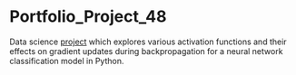# Portfolio_Project_48
Data science [project](https://johnpaulinepineda.github.io/Portfolio_Project_48/) which explores various activation functions and their effects on gradient updates during backpropagation for a neural network classification model in Python.
